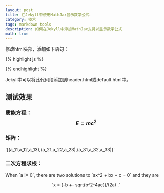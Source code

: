 ```yaml
---
layout: post
title: 在Jekyll中使用MathJax显示数学公式
category: 技术
tags: markdown tools
description: 如何在Jekyll中添加MathJax支持以显示数学公式
math: true
---
```


修改html头部，添加如下语句：

{% highlight js %}
<script type="text/javascript"
  src="http://cdn.mathjax.org/mathjax/latest/MathJax.js?config=TeX-AMS-MML_HTMLorMML">
</script>
{% endhighlight %}

Jekyll中可以将此代码段添加到header.html或default.html中。

## 测试效果

### 质能方程： $$E = mc^2$$

### 矩阵：

<p>
`[(a_11,a_12,a_13),(a_21,a_22,a_23),(a_31,a_32,a_33)]`
</p>

### 二次方程求根：
<p>
When `a != 0`, there are two solutions to `ax^2 + bx + c = 0` and they are
<p style="text-align:center"> 
`x = (-b +- sqrt(b^2-4ac))/(2a) .` </p>
</p>
